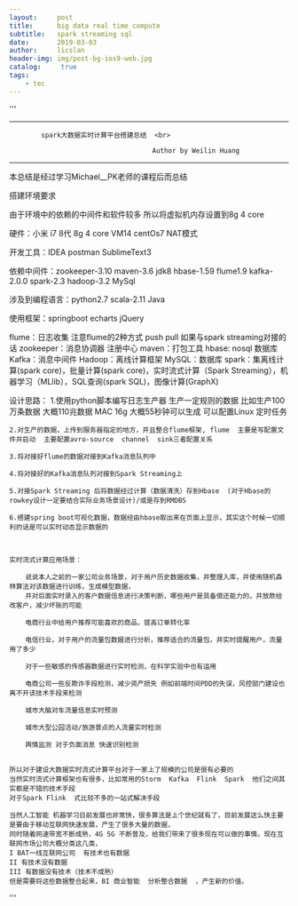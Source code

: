 ```yaml
---
layout:     post
title:      big data real time compute
subtitle:   spark streaming sql   
date:       2019-03-03
author:     licslan
header-img: img/post-bg-ios9-web.jpg
catalog: 	 true
tags:
    - tec
---  
```


'''


--------------------------------------------------------------


			spark大数据实时计算平台搭建总结  <br>

										Author by Weilin Huang
--------------------------------------------------------------

本总结是经过学习Michael__PK老师的课程后而总结<br>


搭建环境要求

由于环境中的依赖的中间件和软件较多  所以将虚拟机内存设置到8g 4 core

硬件：小米 i7 8代  8g  4 core   VM14  centOs7  NAT模式

开发工具：IDEA  postman  SublimeText3 

依赖中间件：zookeeper-3.10  maven-3.6  jdk8  hbase-1.59  flume1.9  kafka-2.0.0  spark-2.3  hadoop-3.2  MySql

涉及到编程语言：python2.7  scala-2.11  Java

使用框架：springboot echarts jQuery

flume：日志收集  注意flume的2种方式 push  pull  如果与spark streaming对接的话
zookeeper：消息协调器 注册中心
maven：打包工具
hbase: nosql 数据库
Kafka：消息中间件
Hadoop：离线计算框架
MySQL：数据库
spark：集离线计算(spark core)，批量计算(spark core)，实时流式计算（Spark Streaming），机器学习（MLlib），SQL查询(spark SQL)，图像计算(GraphX)


设计思路：
	1.使用python脚本编写日志生产器  生产一定规则的数据 比如生产100万条数据  大概110兆数据  MAC 16g  大概55秒钟可以生成  可以配置Linux 定时任务

	2.对生产的数据，上传到服务器指定的地方，并且整合flume框架, flume  主要是写配置文件并启动  主要配置avro-source  channel  sink三者配置关系

	3.将对接好flume的数据对接到Kafka消息队列中

	4.将对接好的Kafka消息队列对接到Spark Streaming上

	5.对接Spark Streaming 后将数据经过计算（数据清洗）存到Hbase  (对于Hbase的rowkey设计一定要结合实际业务场景设计)/或是存到RMDBS

	6.搭建spring boot可视化数据，数据经由hbase取出来在页面上显示，其实这个时候一切顺利的话是可以实时动态显示数据的



	实时流式计算应用场景：

		说说本人之前的一家公司业务场景，对于用户历史数据收集，并整理入库，并使用随机森林算法对该数据进行训练，生成模型数据，
		并对后面实时录入的客户数据信息进行决策判断，哪些用户是具备偿还能力的，并放款给改客户，减少坏账的可能

		电商行业中给用户推荐可能喜欢的商品，提高订单转化率

		电信行业，对于用户的流量包数据进行分析，推荐适合的流量包，并实时提醒用户，流量用了多少

		对于一些敏感的传感器数据进行实时检测，在科学实验中也有运用

		电商公司一些反欺诈手段检测，减少资产损失 例如前端时间PDD的失误，风控部门建设也离不开该技术手段来检测

		城市大脑对车流量信息实时预测

		城市大型公园活动/旅游景点的人流量实时检测

		舆情监测 对于负面消息 快速识别检测


	所以对于建设大数据实时流式计算平台对于一家上了规模的公司是很有必要的
	当然实时流式计算框架也有很多，比如常用的Storm  Kafka  Flink  Spark  他们之间其实都是不错的技术手段
	对于Spark Flink  式比较不多的一站式解决手段  	

	当然人工智能 机器学习日前发展也非常快，很多算法是上个世纪就有了，目前发展这么快主要是要由于移动互联网快速发展，产生了很多大量的数据，
	同时随着网速带宽不断成熟，4G 5G 不断普及，给我们带来了很多现在可以做的事情。现在互联网市场公司大概分类这几类，
	I BAT一线互联网公司  有技术也有数据
	II 有技术没有数据 
	III 有数据没有技术（技术不成熟）
	但是需要将这些数据整合起来，BI 商业智能  分析整合数据  ，产生新的价值。
'''	



